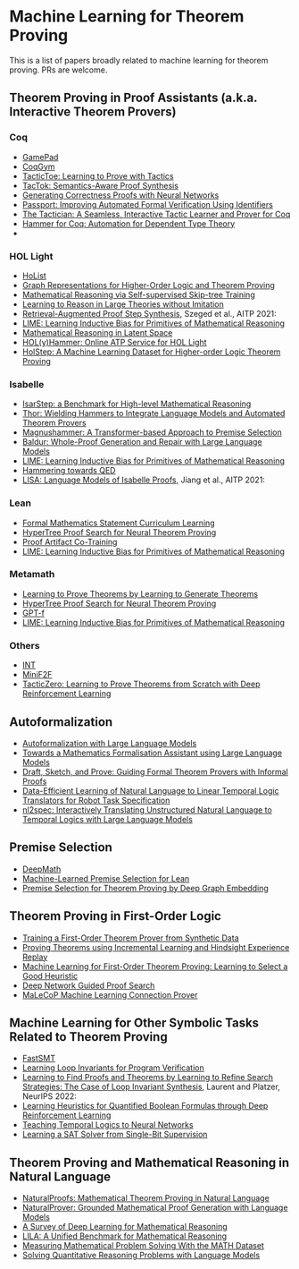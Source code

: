 Machine Learning for Theorem Proving
====================================

This is a list of papers broadly related to machine learning for theorem proving. PRs are welcome.


## Theorem Proving in Proof Assistants (a.k.a. Interactive Theorem Provers)

### Coq

* [GamePad](https://arxiv.org/abs/1806.00608)
* [CoqGym](https://arxiv.org/abs/1905.09381)
* [TacticToe: Learning to Prove with Tactics](https://arxiv.org/abs/1804.00596)
* [TacTok: Semantics-Aware Proof Synthesis](https://dl.acm.org/doi/abs/10.1145/3428299)
* [Generating Correctness Proofs with Neural Networks](https://dl.acm.org/doi/abs/10.1145/3394450.3397466)
* [Passport: Improving Automated Formal Verification Using Identifiers](https://arxiv.org/abs/2204.10370)
* [The Tactician: A Seamless, Interactive Tactic Learner and Prover for Coq](https://link.springer.com/chapter/10.1007/978-3-030-53518-6_17)
* [Hammer for Coq: Automation for Dependent Type Theory](https://link.springer.com/article/10.1007/s10817-018-9458-4)
* 

### HOL Light

* [HoList](https://arxiv.org/abs/1904.03241)
* [Graph Representations for Higher-Order Logic and Theorem Proving](https://arxiv.org/abs/1905.10006)
* [Mathematical Reasoning via Self-supervised Skip-tree Training](https://arxiv.org/abs/2006.04757)
* [Learning to Reason in Large Theories without Imitation](https://arxiv.org/abs/1905.10501)
* [Retrieval-Augmented Proof Step Synthesis](http://aitp-conference.org/2021/abstract/paper_18.pdf), Szeged et al., AITP 2021:
* [LIME: Learning Inductive Bias for Primitives of Mathematical Reasoning](https://arxiv.org/abs/2101.06223)
* [Mathematical Reasoning in Latent Space](https://arxiv.org/abs/1909.11851)
* [HOL(y)Hammer: Online ATP Service for HOL Light](https://arxiv.org/abs/1309.4962)
* [HolStep: A Machine Learning Dataset for Higher-order Logic Theorem Proving](https://arxiv.org/abs/1703.00426)


### Isabelle

* [IsarStep: a Benchmark for High-level Mathematical Reasoning](https://arxiv.org/abs/2006.09265)
* [Thor: Wielding Hammers to Integrate Language Models and Automated Theorem Provers](https://arxiv.org/abs/2205.10893)
* [Magnushammer: A Transformer-based Approach to Premise Selection](https://arxiv.org/abs/2303.04488)
* [Baldur: Whole-Proof Generation and Repair with Large Language Models](https://arxiv.org/abs/2303.04910)
* [LIME: Learning Inductive Bias for Primitives of Mathematical Reasoning](https://arxiv.org/abs/2101.06223)
* [Hammering towards QED](https://pure.mpg.de/rest/items/item_2381986/component/file_2381985/content)
* [LISA: Language Models of Isabelle Proofs](http://aitp-conference.org/2021/abstract/paper_17.pdf), Jiang et al., AITP 2021:


### Lean

* [Formal Mathematics Statement Curriculum Learning](https://arxiv.org/abs/2202.01344)
* [HyperTree Proof Search for Neural Theorem Proving](https://arxiv.org/abs/2205.11491)
* [Proof Artifact Co-Training](https://arxiv.org/abs/2102.06203)
* [LIME: Learning Inductive Bias for Primitives of Mathematical Reasoning](https://arxiv.org/abs/2101.06223)


### Metamath

* [Learning to Prove Theorems by Learning to Generate Theorems](https://arxiv.org/abs/2002.07019)
* [HyperTree Proof Search for Neural Theorem Proving](https://arxiv.org/abs/2205.11491)
* [GPT-f](https://arxiv.org/abs/2009.03393)
* [LIME: Learning Inductive Bias for Primitives of Mathematical Reasoning](https://arxiv.org/abs/2101.06223)


### Others

* [INT](https://arxiv.org/abs/2007.02924)
* [MiniF2F](https://arxiv.org/abs/2109.00110)
* [TacticZero: Learning to Prove Theorems from Scratch with Deep Reinforcement Learning](https://arxiv.org/abs/2102.09756)



## Autoformalization

* [Autoformalization with Large Language Models](https://arxiv.org/abs/2205.12615)
* [Towards a Mathematics Formalisation Assistant using Large Language Models](https://arxiv.org/abs/2211.07524)
* [Draft, Sketch, and Prove: Guiding Formal Theorem Provers with Informal Proofs](https://arxiv.org/abs/2210.12283)
* [Data-Efficient Learning of Natural Language to Linear Temporal Logic Translators for Robot Task Specification](https://arxiv.org/abs/2303.08006)
* [nl2spec: Interactively Translating Unstructured Natural Language to Temporal Logics with Large Language Models](https://arxiv.org/abs/2303.04864)


## Premise Selection

* [DeepMath](https://arxiv.org/abs/1606.04442)
* [Machine-Learned Premise Selection for Lean](https://bartoszpiotrowski.pl/p/lean-premise-selection-paper.pdf)
* [Premise Selection for Theorem Proving by Deep Graph Embedding](https://arxiv.org/abs/1709.09994)


## Theorem Proving in First-Order Logic

* [Training a First-Order Theorem Prover from Synthetic Data](https://arxiv.org/abs/2103.03798)
* [Proving Theorems using Incremental Learning and Hindsight Experience Replay](https://proceedings.mlr.press/v162/aygun22a.html)
* [Machine Learning for First-Order Theorem Proving: Learning to Select a Good Heuristic](https://link.springer.com/article/10.1007/s10817-014-9301-5)
* [Deep Network Guided Proof Search](https://arxiv.org/abs/1701.06972)
* [MaLeCoP Machine Learning Connection Prover](https://link.springer.com/chapter/10.1007/978-3-642-22119-4_21)


## Machine Learning for Other Symbolic Tasks Related to Theorem Proving

* [FastSMT](http://fastsmt.ethz.ch/)
* [Learning Loop Invariants for Program Verification](https://papers.nips.cc/paper_files/paper/2018/hash/65b1e92c585fd4c2159d5f33b5030ff2-Abstract.html)
* [Learning to Find Proofs and Theorems by Learning to Refine Search Strategies: The Case of Loop Invariant Synthesis](https://proceedings.neurips.cc/paper_files/paper/2022/hash/1f14ac136d55c34a18a04ce3db083599-Abstract-Conference.html), Laurent and Platzer, NeurIPS 2022:
* [Learning Heuristics for Quantified Boolean Formulas through Deep Reinforcement Learning](https://arxiv.org/abs/1807.08058)
* [Teaching Temporal Logics to Neural Networks](https://arxiv.org/abs/2003.04218)
* [Learning a SAT Solver from Single-Bit Supervision](https://arxiv.org/abs/1802.03685)


## Theorem Proving and Mathematical Reasoning in Natural Language

* [NaturalProofs: Mathematical Theorem Proving in Natural Language](https://arxiv.org/abs/2104.01112)
* [NaturalProver: Grounded Mathematical Proof Generation with Language Models](https://arxiv.org/abs/2205.12910)
* [A Survey of Deep Learning for Mathematical Reasoning](https://arxiv.org/abs/2212.10535)
* [LILA: A Unified Benchmark for Mathematical Reasoning](https://aclanthology.org/2022.emnlp-main.392/)
* [Measuring Mathematical Problem Solving With the MATH Dataset](https://arxiv.org/abs/2103.03874)
* [Solving Quantitative Reasoning Problems with Language Models](https://arxiv.org/abs/2206.14858)

